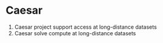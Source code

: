 # Caesar

1. Caesar project support  access  at long-distance datasets
1. Caesar  solve compute  at long-distance datasets
